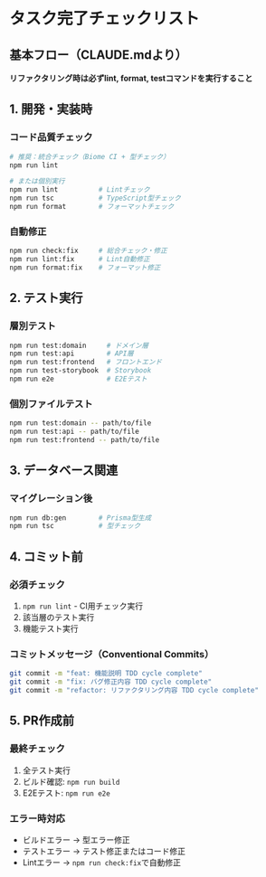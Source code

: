 # タスク完了チェックリスト

## 基本フロー（CLAUDE.mdより）
**リファクタリング時は必ずlint, format, testコマンドを実行すること**

## 1. 開発・実装時

### コード品質チェック
```bash
# 推奨：統合チェック（Biome CI + 型チェック）
npm run lint

# または個別実行
npm run lint          # Lintチェック
npm run tsc           # TypeScript型チェック
npm run format        # フォーマットチェック
```

### 自動修正
```bash
npm run check:fix     # 総合チェック・修正
npm run lint:fix      # Lint自動修正
npm run format:fix    # フォーマット修正
```

## 2. テスト実行

### 層別テスト
```bash
npm run test:domain     # ドメイン層
npm run test:api        # API層
npm run test:frontend   # フロントエンド
npm run test-storybook  # Storybook
npm run e2e             # E2Eテスト
```

### 個別ファイルテスト
```bash
npm run test:domain -- path/to/file
npm run test:api -- path/to/file
npm run test:frontend -- path/to/file
```

## 3. データベース関連

### マイグレーション後
```bash
npm run db:gen        # Prisma型生成
npm run tsc           # 型チェック
```

## 4. コミット前

### 必須チェック
1. `npm run lint` - CI用チェック実行
2. 該当層のテスト実行
3. 機能テスト実行

### コミットメッセージ（Conventional Commits）
```bash
git commit -m "feat: 機能説明 TDD cycle complete"
git commit -m "fix: バグ修正内容 TDD cycle complete"
git commit -m "refactor: リファクタリング内容 TDD cycle complete"
```

## 5. PR作成前

### 最終チェック
1. 全テスト実行
2. ビルド確認: `npm run build`
3. E2Eテスト: `npm run e2e`

### エラー時対応
- ビルドエラー → 型エラー修正
- テストエラー → テスト修正またはコード修正
- Lintエラー → `npm run check:fix`で自動修正